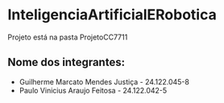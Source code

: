 # InteligenciaArtificialERobotica

Projeto está na pasta ProjetoCC7711
## Nome dos integrantes:
 * Guilherme Marcato Mendes Justiça - 24.122.045-8
 * Paulo Vinicius Araujo Feitosa - 24.122.042-5
